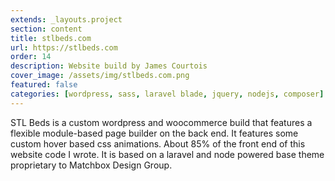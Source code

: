 ```yaml
---
extends: _layouts.project
section: content
title: stlbeds.com
url: https://stlbeds.com
order: 14
description: Website build by James Courtois
cover_image: /assets/img/stlbeds.com.png
featured: false
categories: [wordpress, sass, laravel blade, jquery, nodejs, composer]
---
```


STL Beds is a custom wordpress and woocommerce build that features a flexible module-based page builder on the back end. It features some custom hover based css animations. About 85% of the front end of this website code I wrote. It is based on a laravel and node powered base theme proprietary to Matchbox Design Group.